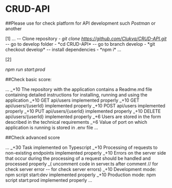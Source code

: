 # CRUD-API

##Please use for check platform for API development such _Postman_ or another

[1]
...
-- Clone repository - _git clone https://github.com/Clukva/CRUD-API.git_
-- go to develop folder - *cd CRUD-API\*
-- go to branch develop - *git checkout develop\*
-- install dependencies - \*npm i\*
...

[2]

_npm run start:prod_

##Check basic score:

...
_+10 The repository with the application contains a Readme.md file containing
detailed instructions for installing, running and using the application
_+10 GET api/users implemented properly
_+10 GET api/users/{userId} implemented properly
_+10 POST api/users implemented properly
_+10 PUT api/users/{userId} implemented properly
_+10 DELETE api/users/{userId} implemented properly
_+6 Users are stored in the form described in the technical requirements
_+6 Value of port on which application is running is stored in .env file
...

##Check advanced score

...
_+30 Task implemented on Typescript
_+10 Processing of requests to non-existing endpoints implemented properly
_+10 Errors on the server side that occur during the processing of a request should be handled and processed properly
_( uncomment code in server.ts after comment // for check server error -- for check server errors)
_+10 Development mode: npm script start:dev implemented properly
_+10 Production mode: npm script start:prod implemented properly
...
